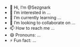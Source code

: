 - 👋 Hi, I’m @Sezgnark
- 👀 I’m interested in ...
- 🌱 I’m currently learning ...
- 💞️ I’m looking to collaborate on ...
- 📫 How to reach me ...
- 😄 Pronouns: ...
- ⚡ Fun fact: ...

<!---
Sezgnark/Sezgnark is a ✨ special ✨ repository because its `README.md` (this file) appears on your GitHub profile.
You can click the Preview link to take a look at your changes.
--->
